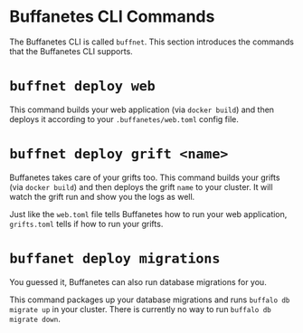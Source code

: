 # Buffanetes CLI Commands

The Buffanetes CLI is called `buffnet`. This section introduces the commands that the 
Buffanetes CLI supports.

# `buffnet deploy web`

This command builds your web application (via `docker build`) and then deploys it according to your 
`.buffanetes/web.toml` config file.

# `buffnet deploy grift <name>`

Buffanetes takes care of your grifts too. This command builds your grifts (via `docker build`) and 
then deploys the grift `name` to your cluster. It will watch the grift run and show you the logs
as well.

Just like the `web.toml` file tells Buffanetes how to run your web application, 
`grifts.toml` tells if how to run your grifts.

# `buffanet deploy migrations`

You guessed it, Buffanetes can also run database migrations for you.

This command packages up your database migrations and runs `buffalo db migrate up` in your 
cluster. There is currently no way to run `buffalo db migrate down`.
